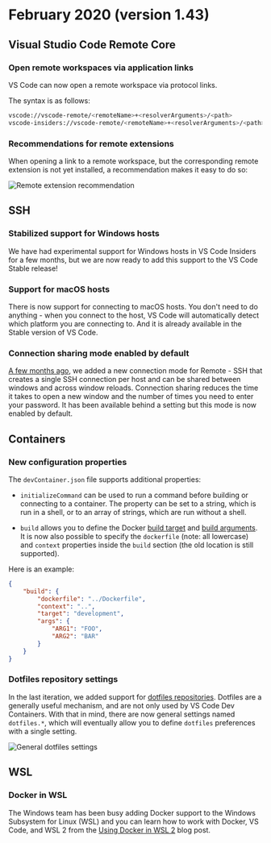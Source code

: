 # February 2020 (version 1.43)

## Visual Studio Code Remote Core

### Open remote workspaces via application links

VS Code can now open a remote workspace via protocol links.

The syntax is as follows:

```bash
vscode://vscode-remote/<remoteName>+<resolverArguments>/<path>
vscode-insiders://vscode-remote/<remoteName>+<resolverArguments>/<path>
```

### Recommendations for remote extensions

When opening a link to a remote workspace, but the corresponding remote extension is not yet installed, a recommendation makes it easy to do so:

![Remote extension recommendation](images/1_43/remote-recommendation.png)

## SSH

### Stabilized support for Windows hosts

We have had experimental support for Windows hosts in VS Code Insiders for a few months, but we are now ready to add this support to the VS Code Stable release!

### Support for macOS hosts

There is now support for connecting to macOS hosts. You don't need to do anything - when you connect to the host, VS Code will automatically detect which platform you are connecting to. And it is already available in the Stable version of VS Code.

### Connection sharing mode enabled by default

[A few months ago](https://github.com/microsoft/vscode-docs/blob/main/remote-release-notes/v1_39.md#ssh-connection-sharing), we added a new connection mode for Remote - SSH that creates a single SSH connection per host and can be shared between windows and across window reloads. Connection sharing reduces the time it takes to open a new window and the number of times you need to enter your password. It has been available behind a setting but this mode is now enabled by default.

## Containers

### New configuration properties

The `devContainer.json` file supports additional properties:

* `initializeCommand` can be used to run a command before building or connecting to a container. The property can be set to a string, which is run in a shell, or to an array of strings, which are run without a shell.

* `build` allows you to define the Docker [build target](https://docs.docker.com/engine/reference/commandline/build/#specifying-target-build-stage---target) and [build arguments](https://docs.docker.com/engine/reference/builder/#arg). It is now also possible to specify the `dockerfile` (note: all lowercase) and `context` properties inside the `build` section (the old location is still supported).

Here is an example:

```json
{
    "build": {
        "dockerfile": "../Dockerfile",
        "context": "..",
        "target": "development",
        "args": {
            "ARG1": "FOO",
            "ARG2": "BAR"
        }
    }
}
```

### Dotfiles repository settings

In the last iteration, we added support for [dotfiles repositories](https://github.com/microsoft/vscode-docs/blob/vnext/remote-release-notes/v1_42.md#dotfiles-repository-support). Dotfiles are a generally useful mechanism, and are not only used by VS Code Dev Containers. With that in mind, there are now general settings named `dotfiles.*`, which will eventually allow you to define `dotfiles` preferences with a single setting.

![General dotfiles settings](images/1_43/general-dotfiles-settings.png)

## WSL

### Docker in WSL

The Windows team has been busy adding Docker support to the Windows Subsystem for Linux (WSL) and you can learn how to work with Docker, VS Code, and WSL 2 from the [Using Docker in WSL 2](https://code.visualstudio.com/blogs/2020/03/02/docker-in-wsl2) blog post.

